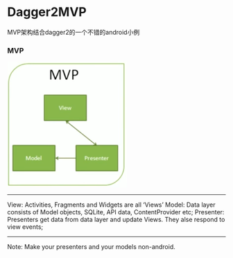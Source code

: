 # Dagger2MVP
MVP架构结合dagger2的一个不错的android小例

### MVP

![mvp](https://github.com/charmingfst/Dagger2MVP/blob/master/img/mvp.png)
***
View: Activities, Fragments and Widgets are all ‘Views’
Model: Data layer consists of Model objects, SQLite, API data, ContentProvider etc;
Presenter: Presenters get data from data layer and update Views. They alse respond to view events;
***
Note: Make your presenters and your models non-android.


